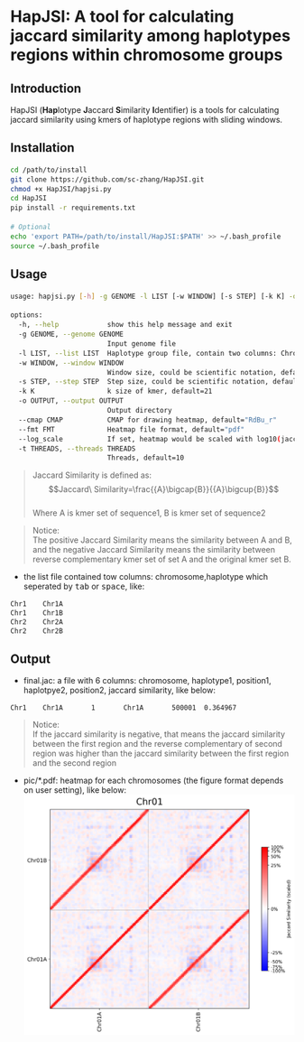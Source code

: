 # HapJSI: A tool for calculating jaccard similarity among haplotypes regions within chromosome groups

## Introduction
HapJSI (**Hap**lotype **J**accard **S**imilarity **I**dentifier) is a tools for calculating jaccard similarity using kmers of haplotype regions with sliding windows.

## Installation
```bash
cd /path/to/install
git clone https://github.com/sc-zhang/HapJSI.git
chmod +x HapJSI/hapjsi.py
cd HapJSI
pip install -r requirements.txt

# Optional
echo 'export PATH=/path/to/install/HapJSI:$PATH' >> ~/.bash_profile
source ~/.bash_profile
```

## Usage
```bash
usage: hapjsi.py [-h] -g GENOME -l LIST [-w WINDOW] [-s STEP] [-k K] -o OUTPUT [--cmap CMAP] [--fmt FMT] [--log_scale] [-t THREADS]

options:
  -h, --help            show this help message and exit
  -g GENOME, --genome GENOME
                        Input genome file
  -l LIST, --list LIST  Haplotype group file, contain two columns: Chromosome Haplotype
  -w WINDOW, --window WINDOW
                        Window size, could be scientific notation, default=1e6
  -s STEP, --step STEP  Step size, could be scientific notation, default=5e5
  -k K                  k size of kmer, default=21
  -o OUTPUT, --output OUTPUT
                        Output directory
  --cmap CMAP           CMAP for drawing heatmap, default="RdBu_r"
  --fmt FMT             Heatmap file format, default="pdf"
  --log_scale           If set, heatmap would be scaled with log10(jaccard similarity * 100+1)
  -t THREADS, --threads THREADS
                        Threads, default=10
```
> Jaccard Similarity is defined as:  
> $$Jaccard\ Similarity=\frac{{A}\bigcap{B}}{{A}\bigcup{B}}$$  
> Where A is kmer set of sequence1, B is kmer set of sequence2

>Notice:  
>The positive Jaccard Similarity means the similarity between A and B, and the negative Jaccard Similarity means the similarity between reverse complementary kmer set of set A and the original kmer set B. 
- the list file contained tow columns: chromosome,haplotype which seperated by <kbd>tab</kbd> or <kbd>space</kbd>, like:
```text
Chr1    Chr1A
Chr1    Chr1B
Chr2    Chr2A
Chr2    Chr2B
```

## Output
- final.jac: a file with 6 columns: chromosome, haplotype1, position1, haplotpye2, position2, jaccard similarity, like below:
```text
Chr1    Chr1A       1       Chr1A       500001  0.364967
```
> Notice:  
> If the jaccard similarity is negative, that means the jaccard similarity between the first region and the reverse complementary of second region was higher than the jaccard similarity between the first region and the second region

- pic/*.pdf: heatmap for each chromosomes (the figure format depends on user setting), like below:
![example](images/heatmap.png)
